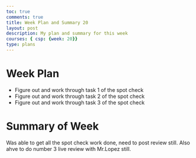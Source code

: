 ```yaml
---
toc: true
comments: true
title: Week Plan and Summary 20
layout: post
description: My plan and summary for this week
courses: { csp: {week: 20}}
type: plans
---
```


# Week Plan
- Figure out and work through task 1 of the spot check
- Figure out and work through task 2 of the spot check
- Figure out and work through task 3 of the spot check

# Summary of Week
Was able to get all the spot check work done, need to post review still. Also ahve to do number 3 live review with Mr.Lopez still. 